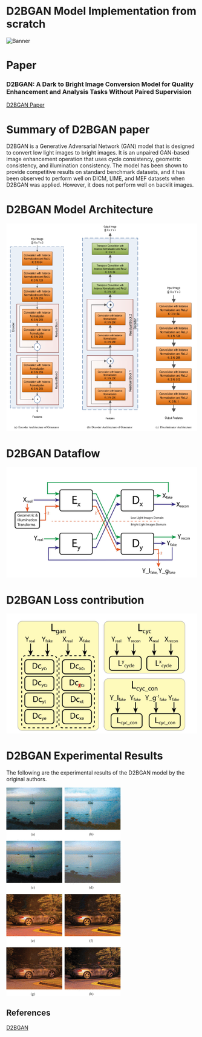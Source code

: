 # D2BGAN Model Implementation from scratch

![Banner](https://user-images.githubusercontent.com/73076876/138980624-cbcf98bc-ac43-41a5-a399-5ca186858be0.png)

# Paper 


### D2BGAN: A Dark to Bright Image Conversion Model for Quality Enhancement and Analysis Tasks Without Paired Supervision

[D2BGAN Paper](https://ieeexplore.ieee.org/document/9784432)

# Summary of D2BGAN paper

D2BGAN is a Generative Adversarial Network (GAN) model that is designed to convert low light images to bright images. It is an unpaired GAN-based image enhancement operation that uses cycle consistency, geometric consistency, and illumination consistency. The model has been shown to provide competitive results on standard benchmark datasets, and it has been observed to perform well on DICM, LIME, and MEF datasets when D2BGAN was applied. However, it does not perform well on backlit images.


# D2BGAN Model Architecture

![D2BGAN Model Architecture](/images/D2BGAN_architecture.png)

# D2BGAN Dataflow 

![D2BGAN Dataflow](/images/D2BGAN_data_flow.png)

# D2BGAN Loss contribution

![D2BGAN Loss contribution](/images/D2BGAN_loss_contribution.png)

# D2BGAN Experimental Results

The following are the experimental results of the D2BGAN model by the original authors.

![D2BGAN Experimental results](images/experimental_results.gif)

## References

[D2BGAN](https://arts.units.it/retrieve/e2913fdf-656a-f688-e053-3705fe0a67e0/D2BGAN_A_Dark_to_Bright_Image_Conversion_Model_for_Quality_Enhancement_and_Analysis_Tasks_Without_Paired_Supervision.pdf)